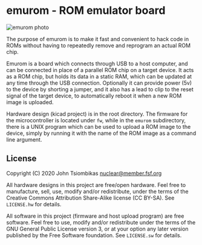 emurom - ROM emulator board
===========================

![emurom photo](http://nuclear.mutantstargoat.com/hw/emurom/emurom_test_sm.jpg)

The purpose of emurom is to make it fast and convenient to hack code in ROMs
without having to repeatedly remove and reprogram an actual ROM chip.

Emurom is a board which connects through USB to a host computer, and
can be connected in place of a parallel ROM chip on a target device. It acts as
a ROM chip, but holds its data in a static RAM, which can be updated at any time
through the USB connection. Optionally it can provide power (5v) to the device
by shorting a jumper, and it also has a lead to clip to the reset signal of the
target device, to automatically reboot it when a new ROM image is uploaded.

Hardware design (kicad project) is in the root directory. The firmware for the
microcontroller is located under `fw`, while in the `emurom` subdirectory, there
is a UNIX program which can be used to upload a ROM image to the device, simply
by running it with the name of the ROM image as a command line argument.

License
-------
Copyright (C) 2020 John Tsiombikas <nuclear@member.fsf.org>

All hardware designs in this project are free/open hardware. Feel free to
manufacture, sell, use, modify and/or redistribute, under the terms of the
Creative Commons Attribution Share-Alike license (CC BY-SA). See `LICENSE.hw`
for details.

All software in this project (firmware and host upload program) are free
software. Feel free to use, modify and/or redistribute under the terms of the
GNU General Public License version 3, or at your option any later version
published by the Free Software foundation. See `LICENSE.sw` for details.
